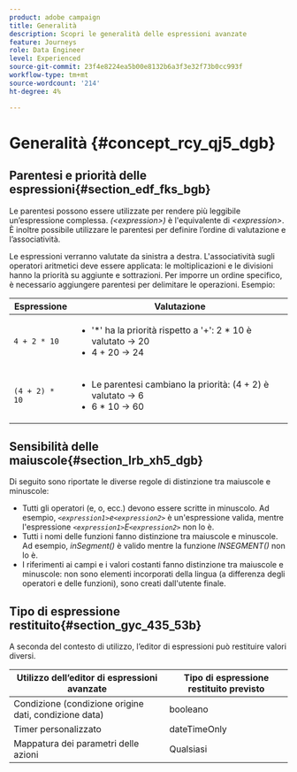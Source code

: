 ```yaml
---
product: adobe campaign
title: Generalità
description: Scopri le generalità delle espressioni avanzate
feature: Journeys
role: Data Engineer
level: Experienced
source-git-commit: 23f4e8224ea5b00e8132b6a3f3e32f73b0cc993f
workflow-type: tm+mt
source-wordcount: '214'
ht-degree: 4%

---
```


# Generalità {#concept_rcy_qj5_dgb}

## Parentesi e priorità delle espressioni{#section_edf_fks_bgb}

Le parentesi possono essere utilizzate per rendere più leggibile un’espressione complessa. _(&lt;expression>)_ è l&#39;equivalente di _&lt;expression>_. È inoltre possibile utilizzare le parentesi per definire l’ordine di valutazione e l’associatività.

Le espressioni verranno valutate da sinistra a destra. L&#39;associatività sugli operatori aritmetici deve essere applicata: le moltiplicazioni e le divisioni hanno la priorità su aggiunte e sottrazioni. Per imporre un ordine specifico, è necessario aggiungere parentesi per delimitare le operazioni. Esempio:

<!--```5 + 2 * 10 = 25, and (5 + 2) * 10 = 70```-->

| Espressione | Valutazione |
|--- |--- |
| `4 + 2 * 10` | <ul><li>&#39;*&#39; ha la priorità rispetto a &#39;+&#39;: 2 * 10 è valutato → 20</li><li>4 + 20 → 24</li></ul> |
| `(4 + 2) * 10` | <ul><li>Le parentesi cambiano la priorità: (4 + 2) è valutato → 6</li><li> 6 * 10 → 60</li></ul> |

## Sensibilità delle maiuscole{#section_lrb_xh5_dgb}

Di seguito sono riportate le diverse regole di distinzione tra maiuscole e minuscole:

* Tutti gli operatori (e, o, ecc.) devono essere scritte in minuscolo. Ad esempio, _`<expression1>`e`<expression2>`_ è un&#39;espressione valida, mentre l&#39;espressione _`<expression1>`E`<expression2>`_ non lo è.
* Tutti i nomi delle funzioni fanno distinzione tra maiuscole e minuscole. Ad esempio, _inSegment()_ è valido mentre la funzione _INSEGMENT()_ non lo è.
* I riferimenti ai campi e i valori costanti fanno distinzione tra maiuscole e minuscole: non sono elementi incorporati della lingua (a differenza degli operatori e delle funzioni), sono creati dall&#39;utente finale.

## Tipo di espressione restituito{#section_gyc_435_53b}

A seconda del contesto di utilizzo, l’editor di espressioni può restituire valori diversi.

| Utilizzo dell’editor di espressioni avanzate | Tipo di espressione restituito previsto |
|--- |--- |
| Condizione (condizione origine dati, condizione data) | booleano |
| Timer personalizzato | dateTimeOnly |
| Mappatura dei parametri delle azioni | Qualsiasi |

